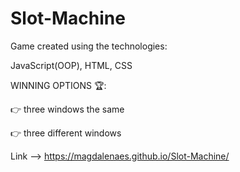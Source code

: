# Slot-Machine
Game created using the technologies:

JavaScript(OOP), HTML, CSS

WINNING OPTIONS 🏆:

👉 three windows the same

👉 three different windows

Link --> https://magdalenaes.github.io/Slot-Machine/
